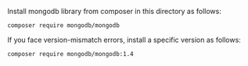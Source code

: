 Install mongodb library from composer in this directory as follows:
```
composer require mongodb/mongodb
```
If you face version-mismatch errors, install a specific version as follows:
```
composer require mongodb/mongodb:1.4
```
